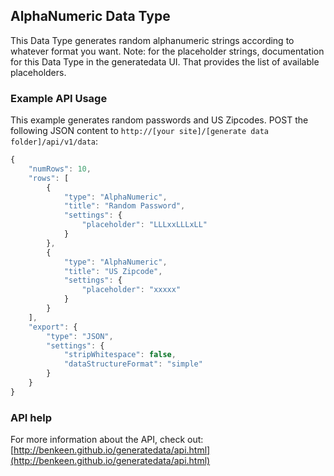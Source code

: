 ## AlphaNumeric Data Type

This Data Type generates random alphanumeric strings according to whatever format you want. Note: for the 
placeholder strings, documentation for this Data Type in the generatedata UI. That provides the list of available
placeholders.

### Example API Usage

This example generates random passwords and US Zipcodes. POST the following JSON content to 
`http://[your site]/[generate data folder]/api/v1/data`:

```javascript
{
    "numRows": 10,
    "rows": [
        {
            "type": "AlphaNumeric",
            "title": "Random Password",
            "settings": {
                "placeholder": "LLLxxLLLxLL"
            }
        },
        {
            "type": "AlphaNumeric",
            "title": "US Zipcode",
            "settings": {
                "placeholder": "xxxxx"
            }
        }
    ],
    "export": {
        "type": "JSON",
        "settings": {
            "stripWhitespace": false,
            "dataStructureFormat": "simple"
        }
    }
}
```

### API help

For more information about the API, check out:
[http://benkeen.github.io/generatedata/api.html](http://benkeen.github.io/generatedata/api.html)
